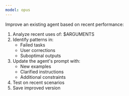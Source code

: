 ```yaml
---
model: opus
---
```


Improve an existing agent based on recent performance:

1. Analyze recent uses of: $ARGUMENTS
2. Identify patterns in:
   - Failed tasks
   - User corrections
   - Suboptimal outputs
3. Update the agent's prompt with:
   - New examples
   - Clarified instructions
   - Additional constraints
4. Test on recent scenarios
5. Save improved version
